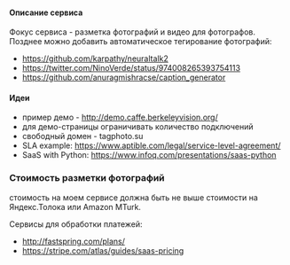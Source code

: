 #### Описание сервиса

Фокус сервиса - разметка фотографий и видео для фотографов.
Позднее можно добавить автоматическое тегирование фотографий:
- https://github.com/karpathy/neuraltalk2
- https://twitter.com/NinoVerde/status/974008265393754113
- https://github.com/anuragmishracse/caption_generator

#### Идеи

- пример демо - http://demo.caffe.berkeleyvision.org/
- для демо-страницы ограничивать количество подключений
- свободный домен - tagphoto.su
- SLA example: https://www.aptible.com/legal/service-level-agreement/
- SaaS with Python: https://www.infoq.com/presentations/saas-python

### Стоимость разметки фотографий

стоимость на моем сервисе должна быть не выше стоимости на Яндекс.Толока или
Amazon MTurk.

Сервисы для обработки платежей:
- http://fastspring.com/plans/
- https://stripe.com/atlas/guides/saas-pricing
